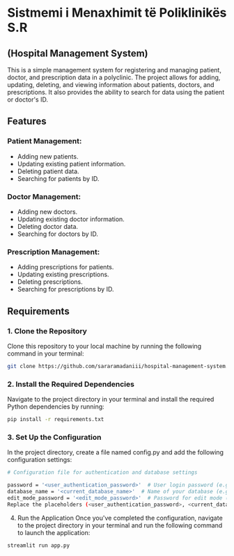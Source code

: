# Sistmemi i Menaxhimit të Poliklinikës S.R 
## (Hospital Management System)

This is a simple management system for registering and managing patient, doctor, and prescription data in a polyclinic. The project allows for adding, updating, deleting, and viewing information about patients, doctors, and prescriptions. It also provides the ability to search for data using the patient or doctor's ID.

## Features

### Patient Management:
- Adding new patients.
- Updating existing patient information.
- Deleting patient data.
- Searching for patients by ID.

### Doctor Management:
- Adding new doctors.
- Updating existing doctor information.
- Deleting doctor data.
- Searching for doctors by ID.

### Prescription Management:
- Adding prescriptions for patients.
- Updating existing prescriptions.
- Deleting prescriptions.
- Searching for prescriptions by ID.

## Requirements

### 1. Clone the Repository
Clone this repository to your local machine by running the following command in your terminal:

```bash
git clone https://github.com/sararamadaniii/hospital-management-system.git


```
### 2. Install the Required Dependencies
Navigate to the project directory in your terminal and install the required Python dependencies by running:

```bash
pip install -r requirements.txt

```
### 3. Set Up the Configuration
In the project directory, create a file named config.py and add the following configuration settings:

```bash
# Configuration file for authentication and database settings

password = '<user_authentication_password>'  # User login password (e.g., '1234')
database_name = '<current_database_name>'  # Name of your database (e.g., 'database_1A')
edit_mode_password = '<edit_mode_password>'  # Password for edit mode (e.g., 'allow_edit')
Replace the placeholders (<user_authentication_password>, <current_database_name>, etc.) with your actual values.

```

4. Run the Application
Once you've completed the configuration, navigate to the project directory in your terminal and run the following command to launch the application:

```bash
streamlit run app.py
```
